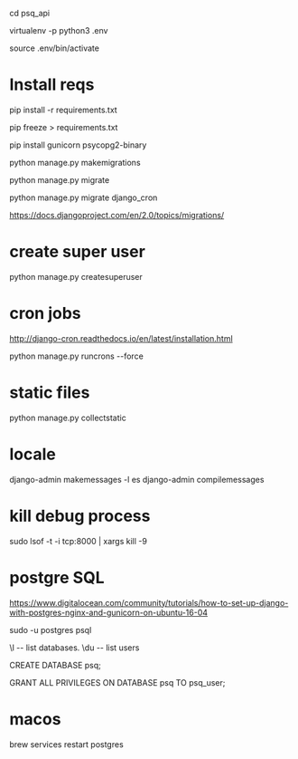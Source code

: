 cd psq_api

virtualenv -p python3 .env

source .env/bin/activate

# Install reqs

pip install -r requirements.txt 

pip freeze > requirements.txt

pip install gunicorn psycopg2-binary

python manage.py makemigrations

python manage.py migrate

python manage.py migrate django_cron


https://docs.djangoproject.com/en/2.0/topics/migrations/

# create super user

python manage.py createsuperuser

# cron jobs

http://django-cron.readthedocs.io/en/latest/installation.html

python manage.py runcrons --force

# static files
python manage.py  collectstatic

# locale

django-admin makemessages -l es
django-admin compilemessages

# kill debug process

sudo lsof -t -i tcp:8000 | xargs kill -9

# postgre SQL

https://www.digitalocean.com/community/tutorials/how-to-set-up-django-with-postgres-nginx-and-gunicorn-on-ubuntu-16-04

sudo -u postgres psql

\l  -- list databases.
\du -- list users

CREATE DATABASE psq;

GRANT ALL PRIVILEGES ON DATABASE psq TO psq_user;

# macos

brew services restart postgres